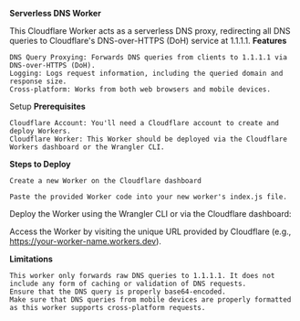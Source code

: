**Serverless DNS Worker**

This Cloudflare Worker acts as a serverless DNS proxy, redirecting all DNS queries to Cloudflare's DNS-over-HTTPS (DoH) service at 1.1.1.1.
**Features**

    DNS Query Proxying: Forwards DNS queries from clients to 1.1.1.1 via DNS-over-HTTPS (DoH).
    Logging: Logs request information, including the queried domain and response size.
    Cross-platform: Works from both web browsers and mobile devices.

Setup
**Prerequisites**

    Cloudflare Account: You'll need a Cloudflare account to create and deploy Workers.
    Cloudflare Worker: This Worker should be deployed via the Cloudflare Workers dashboard or the Wrangler CLI.

**Steps to Deploy**

    Create a new Worker on the Cloudflare dashboard 

    Paste the provided Worker code into your new worker's index.js file.

Deploy the Worker using the Wrangler CLI or via the Cloudflare dashboard:

Access the Worker by visiting the unique URL provided by Cloudflare (e.g., https://your-worker-name.workers.dev).

**Limitations**

    This worker only forwards raw DNS queries to 1.1.1.1. It does not include any form of caching or validation of DNS requests.
    Ensure that the DNS query is properly base64-encoded.
    Make sure that DNS queries from mobile devices are properly formatted as this worker supports cross-platform requests.

